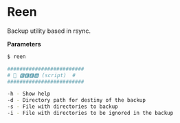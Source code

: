 # Reen

Backup utility based in rsync.

**Parameters**

```bash
$ reen

#########################
# 🔧 🆁🅴🅴🅽 (script)  #
#########################

-h - Show help
-d - Directory path for destiny of the backup
-s - File with directories to backup
-i - File with directories to be ignored in the backup
```
